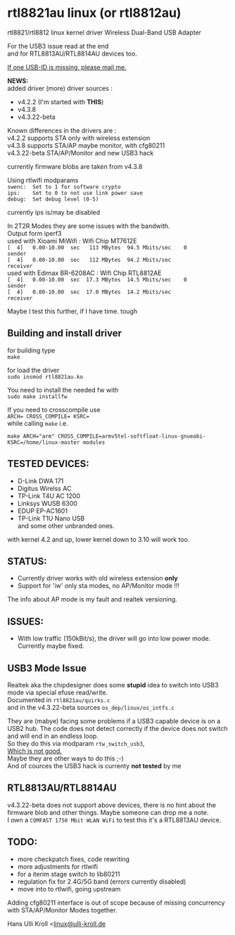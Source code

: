 rtl8821au linux (or rtl8812au)
==============================

rtl8821/rtl8812 linux kernel driver Wireless Dual-Band USB Adapter

For the USB3 issue read at the end  
and for RTL8813AU/RTL8814AU devices too.  

<u>If one USB-ID is missing, please mail me.</u>  

**NEWS:**  
added driver (more) driver sources :  
- v4.2.2 (I'm started with **THIS**)  
- v4.3.8  
- v4.3.22-beta  

Known differences in the drivers are :  
v4.2.2 supports STA only with wireless extension  
v4.3.8 supports STA/AP maybe monitor, with cfg80211  
v4.3.22-beta STA/AP/Monitor and new USB3 hack  

currently firmware blobs are taken from v4.3.8

Using rtlwifi modparams  
`swenc:  Set to 1 for software crypto`  
`ips:    Set to 0 to not use link power save`  
`debug:  Set debug level (0-5)`  

currently ips is/may be disabled

In 2T2R Modes they are some issues with the bandwith.  
Output form iperf3  
used with Xioami MiWifi : Wifi Chip MT7612E  
`[  4]   0.00-10.00  sec   113 MBytes  94.5 Mbits/sec    0             sender`  
`[  4]   0.00-10.00  sec   112 MBytes  94.2 Mbits/sec                  receiver`  
used with Edimax BR-6208AC : Wifi Chip RTL8812AE  
`[  4]   0.00-10.00  sec  17.3 MBytes  14.5 Mbits/sec    0             sender`  
`[  4]   0.00-10.00  sec  17.0 MBytes  14.2 Mbits/sec                  receiver`  

Maybe I test this further, if I have time. tough

Building and install driver
---------------------------

for building type  
`make`  

for load the driver  
`sudo insmod rtl8821au.ko`  

You need to install the needed fw with  
`sudo make installfw`  

If you need to crosscompile use  
`ARCH= CROSS_COMPILE= KSRC=`  
while calling `make` i.e.  

`make ARCH="arm" CROSS_COMPILE=armv5tel-softfloat-linux-gnueabi- KSRC=/home/linux-master modules`  

TESTED DEVICES:
---------------
* D-Link DWA 171  
* Digitus Wirelss AC  
* TP-Link T4U AC 1200  
* Linksys WUSB 6300  
* EDUP EP-AC1601  
* TP-Link T1U Nano USB  
and some other unbranded ones.  

with kernel 4.2 and up, lower kernel down to 3.10 will work too.

STATUS:
-------
* Currently driver works with old wireless extension **only**
* Support for 'iw' only sta modes, no AP/Monitor mode !!!

The info about AP mode is my fault and realtek versioning.

ISSUES:
-------
- With low traffic (150kBit/s), the driver will go into low power mode. Currently maybe fixed.

USB3 Mode Issue
---------------
Realtek aka the chipdesigner does some **stupid** idea to switch into USB3 mode via special efuse read/write.  
Documented in `rtl8821au/quirks.c`  
and in the v4.3.22-beta sources `os_dep/linux/os_intfs.c`  
  
They are (mabye) facing some problems if a USB3 capable device is on a USB2 hub. The code does not detect correctly if the device does not switch and will end in an endless loop.  
So they do this via modparam `rtw_switch_usb3`,  
<u>Which is not good.</u>  
Maybe they are other ways to do this ;-)  
And of cources the USB3 hack is currenty **not tested** by me

RTL8813AU/RTL8814AU
-------------------
v4.3.22-beta does not support above devices, there is no hint about the firmware blob and other things. Maybe someone can drop me a note.  
I own a `COMFAST 1750 Mbit WLAN WiFi` to test this it's a RTL8813AU device.

TODO:
-----
- more checkpatch fixes, code rewriting
- more adjustments for rtlwifi
- for a iterim stage switch to lib80211
- regulation fix for 2.4G/5G band (errors currently disabled)
- move into to rtlwifi, going upstream  

Adding cfg80211 interface is out of scope because of missing concurrency with STA/AP/Monitor Modes together. 

Hans Ulli Kroll <linux@ulli-kroll.de
>
